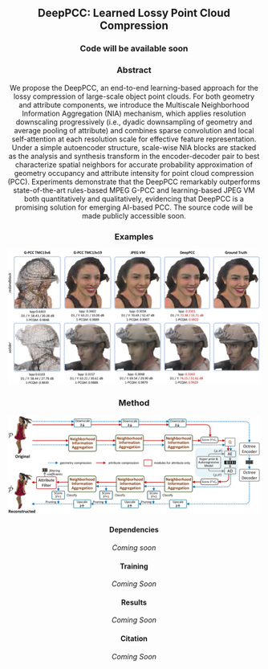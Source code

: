 <div align="center">    

## DeepPCC: Learned Lossy Point Cloud Compression
### Code will be available soon

### Abstract
We propose the DeepPCC, an end-to-end learning-based approach for the lossy compression of large-scale object point clouds.  For both geometry and attribute components, we introduce the Multiscale Neighborhood Information Aggregation (NIA) mechanism, which applies resolution downscaling progressively (i.e., dyadic downsampling of geometry and  average pooling of attribute) and combines sparse convolution and local self-attention at each resolution scale for effective feature representation. Under a simple autoencoder structure,  scale-wise NIA blocks are stacked as the analysis and synthesis transform in the encoder-decoder pair to best characterize spatial neighbors for accurate probability approximation of geometry occupancy and attribute intensity for point cloud compression (PCC).  Experiments demonstrate that the DeepPCC remarkably outperforms state-of-the-art rules-based MPEG G-PCC and learning-based JPEG VM both quantitatively and qualitatively, evidencing that DeepPCC is a promising solution for emerging AI-based PCC. The source code will be made publicly accessible soon.

### Examples

![Examples](images/visual_front.png)

### Method

![Diagram](images/overall_framework.png)


#### Dependencies
*Coming soon*

#### Training

*Coming Soon*

#### Results

*Coming Soon*

#### Citation

*Coming Soon*
